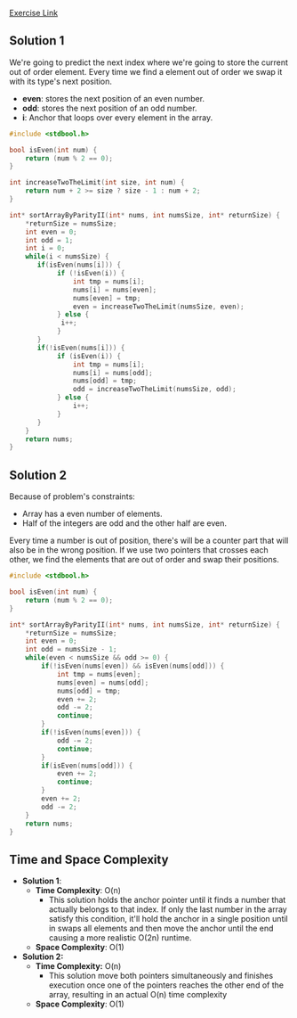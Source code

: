[Exercise Link](https://leetcode.com/problems/sort-array-by-parity-ii/description/?envType=problem-list-v2&envId=two-pointers)
## Solution 1
We're going to predict the next index where we're going to store the current out of order element.
Every time we find a element out of order we swap it with its type's next position.
- **even**: stores the next position of an even number.
- **odd**: stores the next position of an odd number.
- **i**: Anchor that loops over every element in the array.
```C
#include <stdbool.h>

bool isEven(int num) {
    return (num % 2 == 0);
}

int increaseTwoTheLimit(int size, int num) {
    return num + 2 >= size ? size - 1 : num + 2;
}

int* sortArrayByParityII(int* nums, int numsSize, int* returnSize) {
    *returnSize = numsSize;
    int even = 0;
    int odd = 1;
    int i = 0;
    while(i < numsSize) {
       if(isEven(nums[i])) {
            if (!isEven(i)) {
                int tmp = nums[i];
                nums[i] = nums[even];
                nums[even] = tmp;
                even = increaseTwoTheLimit(numsSize, even);
            } else { 
             i++;
            }
       }
       if(!isEven(nums[i])) {
            if (isEven(i)) {
                int tmp = nums[i];
                nums[i] = nums[odd];
                nums[odd] = tmp;
                odd = increaseTwoTheLimit(numsSize, odd);
            } else {
                i++;
            }
       } 
    }
    return nums;
}
```
## Solution 2
Because of problem's constraints:
- Array has a even number of elements.
- Half of the integers are odd and the other half are even.

Every time a number is out of position, there's will be a counter part that will also be in the wrong position. If we use two pointers that crosses each other, we find the elements that are out of order and swap their positions.
```C
#include <stdbool.h>

bool isEven(int num) {
    return (num % 2 == 0);
}

int* sortArrayByParityII(int* nums, int numsSize, int* returnSize) {
    *returnSize = numsSize;
    int even = 0;
    int odd = numsSize - 1;
    while(even < numsSize && odd >= 0) {
        if(!isEven(nums[even]) && isEven(nums[odd])) {
            int tmp = nums[even];
            nums[even] = nums[odd];
            nums[odd] = tmp;
            even += 2;
            odd -= 2;
            continue;
        }
        if(!isEven(nums[even])) {
            odd -= 2;
            continue;
        }
        if(isEven(nums[odd])) {
            even += 2;
            continue;
        }
        even += 2;
        odd -= 2;
    }
    return nums;
}
```
## Time and Space Complexity
- **Solution 1**:
	- **Time Complexity**: O(n)
		- This solution holds the anchor pointer until it finds a number that actually belongs to that index. If only the last number in the array satisfy this condition, it'll hold the anchor in a single position until in swaps all elements and then move the anchor until the end causing a more realistic O(2n) runtime.
	- **Space Complexity**: O(1)
- **Solution 2:**
	- **Time Complexity:** O(n)
		- This solution move both pointers simultaneously and finishes execution once one of the pointers reaches the other end of the array, resulting in an actual O(n) time complexity
	- **Space Complexity**: O(1)